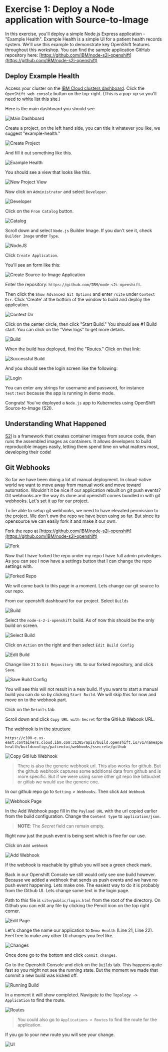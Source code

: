 # Exercise 1: Deploy a Node application with Source-to-Image

In this exercise, you'll deploy a simple Node.js Express application - "Example Health". Example Health is a simple UI for a patient health records system. We'll use this example to demonstrate key OpenShift features throughout this workshop. You can find the sample application GitHub repository here: [https://github.com/IBM/node-s2i-openshift](https://github.com/IBM/node-s2i-openshift)

## Deploy Example Health

Access your cluster on the [IBM Cloud clusters dashboard](https://cloud.ibm.com/kubernetes/clusters). Click the `OpenShift web console` button on the top-right. (This is a pop-up so you'll need to white list this site.)

Here is the main dashboard you should see.

![Main Dashboard](../assets/main-dashboard.png)

Create a project, on the left hand side, you can title it whatever you like, we suggest "example-health."

![Create Project](../assets/create-project.png)

And fill it out something like this.

![Example Health](../assets/example-health-create-project.png)

You should see a view that looks like this.

![New Project View](../assets/example-health-new-project.png)

Now click on `Administrator` and select `Developer`.

![Developer](../assets/change-to-developer.png)

Click on the `From Catalog` button.

![Catalog](../assets/developer-catalog.png)

Scroll down and select `Node.js` Builder Image. If you don't see it, check `Builder Image` under `Type`.

![NodeJS](../assets/developer-nodejs.png)

Click `Create Application`.

You'll see an form like this:

![Create Source-to-Image Application](../assets/nodejs-gitrepo.png)

Enter the repository: `https://github.com/IBM/node-s2i-openshift`.

Then click the `Show Advanced Git Options` and enter `/site` under `Context Dir`. Click 'Create' at the bottom of the window to build and deploy the application.

![Context Dir](../assets/nodejs-context.png)

Click on the center circle, then click "Start Build." You should see #1 Build start. You can click on the "View logs" to get more details.

![Build](../assets/nodejs-build.png)

When the build has deployed, find the "Routes." Click on that link:

![Successful Build](../assets/nodejs-success.png)

And you should see the login screen like the following:

![Login](../assets/nodejs-login.png)

You can enter any strings for username and password, for instance `test:test` because the app is running in demo mode.

Congrats! You've deployed a `Node.js` app to Kubernetes using OpenShift Source-to-Image (S2I).

## Understanding What Happened

[S2I](https://docs.openshift.com/container-platform/3.6/architecture/core_concepts/builds_and_image_streams.html#source-build) is a framework that creates container images from source code, then runs the assembled images as containers. It allows developers to build reproducible images easily, letting them spend time on what matters most, developing their code!

## Git Webhooks

So far we have been doing a lot of manual deployment. In cloud-native world we want to move away from manual work and move toward automation. Wouldn't it be nice if our application rebuilt on git push events? Git webhooks are the way its done and openshift comes bundled in with git webhooks. Let's set it up for our project.

To be able to setup git webhooks, we need to have elevated permission to the project. We don't own the repo we have been using so far. But since its opensource we can easily fork it and make it our own.

Fork the repo at [https://github.com/IBM/node-s2i-openshift](https://github.com/IBM/node-s2i-openshift)

![Fork](../assets/fork.png)

Now that I have forked the repo under my repo I have full admin priviledges. As you can see I now have a settings button that I can change the repo settings with.

![Forked Repo](../assets/forked-repo.png)

We will come back to this page in a moment. Lets change our git source to our repo.

From our openshift dashboard for our project. Select `Builds`

![Build](../assets/nodejs-build-config.png)

Select the `node-s-2-i-openshift` build. As of now this should be the only build on screen.

![Select Build](../assets/nodejs-build-select.png)

Click on `Action` on the right and then select `Edit Build Config`

![Edit Build](../assets/nodejs-build-edit.png)

Change line `21` to `Git Repository URL` to our forked repository, and click `Save`.

![Save Build Config](../assets/nodejs-build-save.png)

You will see this will not result in a new build. If you want to start a manual build you can do so by clicking `Start Build`. We will skip this for now and move on to the webhook part.

Click on the `Details` tab.

Scroll down and click `Copy URL with Secret` for the GitHub Webook URL.

The webhook is in the structure

```text
https://c100-e.us-east.containers.cloud.ibm.com:31305/apis/build.openshift.io/v1/namespaces/example-health/buildconfigs/patientui/webhooks/<secret>/github
```

![Copy GitHub Webhook](../assets/github-url-secret.png)

> There is also the generic webhook url. This also works for github. But the github webhook captures some additional data from github and is more specific. But if we were using some other git repo like bitbucket or gitlab we would use the generic one.

In our github repo go to `Setting > Webhooks`. Then click `Add Webhook`

![Webhook Page](../assets/webhook-page.png)

In the Add Webhook page fill in the `Payload URL` with the url copied earlier from the build configuration. Change the `Content type` to `application/json`.

> **NOTE**: The *Secret* field can remain empty.

Right now just the push event is being sent which is fine for our use.

Click on `Add webhook`

![Add Webhook](../assets/add-webhook.png)

If the webhook is reachable by github you will see a green check mark.

Back in our Openshift Console we still would only see one build however. Because we added a webhook that sends us push events and we have no push event happening. Lets make one. The easiest way to do it is probably from the Github UI. Lets change some text in the login page.

Path to this file is `site/public/login.html` from the root of the directory. On Github you can edit any file by clicking the Pencil icon on the top right corner.

![Edit Page](../assets/edit-page.png)

Let's change the name our application to `Demo Health` (Line 21, Line 22). Feel free to make any other UI changes you feel like.

![Changes](../assets/changes.png)

Once done go to the bottom and click `commit changes`.

Go to the Openshift Console and click on the `Builds` tab. This happens quite fast so you might not see the running state. But the moment we made that commit a new build was kicked off.

![Running Build](../assets/nodejs-rebuild-webhook.png)

In a moment it will show completed. Navigate to the `Topology -> Application` to find the route.

![Routes](../assets/nodejs-rebuild-overview.png)

> You could also go to `Applications > Routes` to find the route for the application.

If you go to your new route you will see your change.

![UI](../assets/nodejs-rebuild-updated.png)

